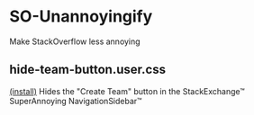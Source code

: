 SO-Unannoyingify
============
Make StackOverflow less annoying

hide-team-button.user.css 
------------
[(install)](https://raw.githubusercontent.com/a-stone-arachnid/SO-Unannoyingify/master/hide-team-button.user.css)
Hides the "Create Team" button in the StackExchange™ SuperAnnoying NavigationSidebar™
